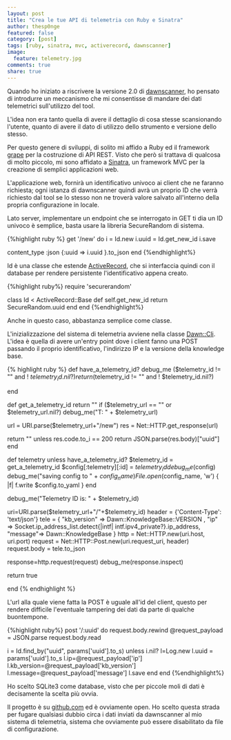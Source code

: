 ```yaml
---
layout: post
title: "Crea le tue API di telemetria con Ruby e Sinatra"
author: thesp0nge
featured: false
category: [post]
tags: [ruby, sinatra, mvc, activerecord, dawnscanner]
image:
  feature: telemetry.jpg
comments: true
share: true
---
```


Quando ho iniziato a riscrivere la versione 2.0 di
[dawnscanner](https://dawnscanner.org), ho pensato di introdurre un meccanismo
che mi consentisse di mandare dei dati telemetrici sull'utilizzo del tool.

L'idea non era tanto quella di avere il dettaglio di cosa stesse scansionando
l'utente, quanto di avere il dato di utilizzo dello strumento e versione dello
stesso.

Per questo genere di sviluppi, di solito mi affido a Ruby ed il framework
[grape](https://github.com/ruby-grape/grape) per la costruzione di API REST.
Visto che però si trattava di qualcosa di molto piccolo, mi sono affidato a
[Sinatra](https://github.com/sinatra/sinatra), un framework MVC per la
creazione di semplici applicazioni web.

L'applicazione web, fornirà un identificativo univoco ai client che ne faranno
richiesta; ogni istanza di dawnscanner quindi avrà un proprio ID che verrà
richiesto dal tool se lo stesso non ne troverà valore salvato all'interno della
propria configurazione in locale.

Lato server, implementare un endpoint che se interrogato in GET ti dia un ID
univoco è semplice, basta usare la libreria SecureRandom di sistema.

{%highlight ruby %}
get '/new' do
  i = Id.new
  i.uuid = Id.get_new_id
  i.save

  content_type :json
  {:uuid => i.uuid }.to_json
end
{%endhighlight%}

Id è una classe che estende
[ActiveRecord](https://api.rubyonrails.org/classes/ActiveRecord/Base.html), che
si interfaccia quindi con il database per rendere persistente l'identificativo
appena creato.

{%highlight ruby%}
require 'securerandom'

class Id < ActiveRecord::Base
  def self.get_new_id
    return SecureRandom.uuid
  end
end
{%endhighlight%}

Anche in questo caso, abbastanza semplice come classe.

L'inizializzazione del sistema di telemetria avviene nella classe
[Dawn::Cli](https://github.com/thesp0nge/dawnscanner/blob/master/lib/dawn/cli/dawn_cli.rb).
L'idea è quella di avere un'entry point dove i client fanno una POST passando
il proprio identificativo, l'indirizzo IP e la versione della knowledge base.

{% highlight ruby %}
def have_a_telemetry_id?
  debug_me ($telemetry_id != ""  and ! $telemetry_id.nil?)
  return ($telemetry_id != ""  and ! $telemetry_id.nil?)
  
end

def get_a_telemetry_id
  return "" if ($telemetry_url == "" or $telemetry_url.nil?)
  debug_me("T: " + $telemetry_url)

  url = URI.parse($telemetry_url+"/new")
  res = Net::HTTP.get_response(url)

  return "" unless res.code.to_i == 200
  return JSON.parse(res.body)["uuid"]
end


def telemetry
  unless have_a_telemetry_id?
    $telemetry_id = get_a_telemetry_id
    $config[:telemetry][:id] = $telemetry_id
    debug_me($config)
    debug_me("saving config to " + $config_name)
    File.open($config_name, 'w') { |f| f.write $config.to_yaml }
  end

  debug_me("Telemetry ID is: " + $telemetry_id)
  
  uri=URI.parse($telemetry_url+"/"+$telemetry_id)
  header = {'Content-Type': 'text/json'}
  tele = { "kb_version" => Dawn::KnowledgeBase::VERSION , 
           "ip" => Socket.ip_address_list.detect{|intf| intf.ipv4_private?}.ip_address, 
           "message"=> Dawn::KnowledgeBase
        }
  http = Net::HTTP.new(uri.host, uri.port)
  request = Net::HTTP::Post.new(uri.request_uri, header)
  request.body = tele.to_json

  response=http.request(request)
  debug_me(response.inspect)

  return true
  
end
{% endhighlight %}

L'url alla quale viene fatta la POST è uguale all'id del client, questo per
rendere difficile l'eventuale tampering dei dati da parte di qualche
buontempone.

{%highlight ruby%}
post '/:uuid' do
  request.body.rewind
  @request_payload = JSON.parse request.body.read

  i = Id.find_by("uuid", params['uuid'].to_s)
  unless i.nil? 
    l=Log.new
    l.uuid = params['uuid'].to_s
    l.ip=@request_payload['ip']
    l.kb_version=@request_payload['kb_version']
    l.message=@request_payload['message']
    l.save
  end
end
{%endhighlight%}

Ho scelto SQLite3 come database, visto che per piccole moli di dati è
decisamente la scelta più ovvia.

Il progetto è su [github.com](https://github.com/thesp0nge/telemetry) ed è
ovviamente open. Ho scelto questa strada per fugare qualsiasi dubbio circa i
dati inviati da dawnscanner al mio sistema di telemetria, sistema che
ovviamente può essere disabilitato da file di configurazione.

